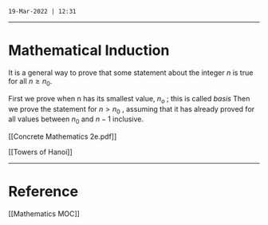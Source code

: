 `19-Mar-2022 | 12:31`

---
# Mathematical Induction

It is a general way to prove that some statement about the integer $n$ is true for all  $n \geq n_0$. 

First we prove when n has its smallest value, $n_o$ ; this is called  $basis$
Then we prove the statement for $n > n_0$ , assuming that it has already proved for all values between $n_0$  and $n -1$ inclusive.

[[Concrete Mathematics 2e.pdf]]

[[Towers of Hanoi]] 

---
# Reference


[[Mathematics MOC]]